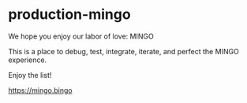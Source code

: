 # production-mingo

We hope you enjoy our labor of love: MINGO

This is a place to debug, test, integrate, iterate, and perfect the MINGO experience.

Enjoy the list!

https://mingo.bingo
